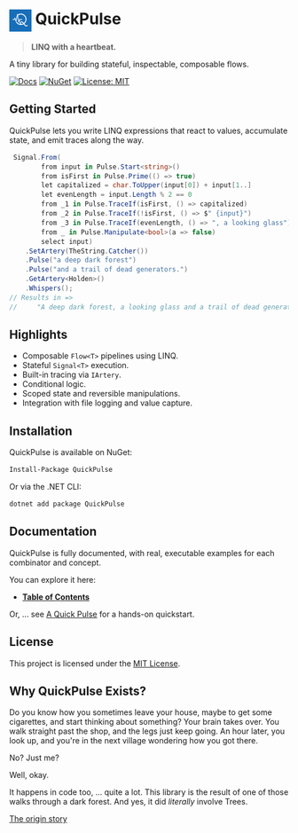 # <img src='icon.png' width='40' align='top'/> QuickPulse

> **LINQ with a heartbeat.**

A tiny library for building stateful, inspectable, composable flows.

[![Docs](https://img.shields.io/badge/docs-QuickPulse-blue?style=flat-square&logo=readthedocs)](https://github.com/kilfour/QuickPulse/blob/main/Docs/ToC.md)
[![NuGet](https://img.shields.io/nuget/v/QuickPulse.svg?style=flat-square&logo=nuget)](https://www.nuget.org/packages/QuickPulse)
[![License: MIT](https://img.shields.io/badge/license-MIT-success?style=flat-square)](https://github.com/kilfour/QuickPulse/blob/main/LICENSE)  
## Getting Started
QuickPulse lets you write LINQ expressions that react to values, accumulate state, and emit traces along the way.  
```csharp
 Signal.From(
        from input in Pulse.Start<string>()
        from isFirst in Pulse.Prime(() => true)
        let capitalized = char.ToUpper(input[0]) + input[1..]
        let evenLength = input.Length % 2 == 0
        from _1 in Pulse.TraceIf(isFirst, () => capitalized)
        from _2 in Pulse.TraceIf(!isFirst, () => $" {input}")
        from _3 in Pulse.TraceIf(evenLength, () => ", a looking glass")
        from _ in Pulse.Manipulate<bool>(a => false)
        select input)
    .SetArtery(TheString.Catcher())
    .Pulse("a deep dark forest")
    .Pulse("and a trail of dead generators.")
    .GetArtery<Holden>()
    .Whispers();
// Results in =>
//     "A deep dark forest, a looking glass and a trail of dead generators."
```
## Highlights

* Composable `Flow<T>` pipelines using LINQ.
* Stateful `Signal<T>` execution.
* Built-in tracing via `IArtery`.
* Conditional logic.
* Scoped state and reversible manipulations.
* Integration with file logging and value capture.  
## Installation

QuickPulse is available on NuGet:
```bash
Install-Package QuickPulse
```
Or via the .NET CLI:
```bash
dotnet add package QuickPulse
```  
## Documentation

QuickPulse is fully documented, with real, executable examples for each combinator and concept.

You can explore it here:

* **[Table of Contents](https://github.com/kilfour/QuickPulse/blob/main/Docs/ToC.md)**

Or, ... see [A Quick Pulse](https://github.com/kilfour/QuickPulse/blob/main/Docs/A_AQuickPulse/AQuickPulse.md) for a hands-on quickstart.  
## License

This project is licensed under the [MIT License](https://github.com/kilfour/QuickPulse/blob/main//LICENSE).  
## Why QuickPulse Exists?

Do you know how you sometimes leave your house, maybe to get some cigarettes, and start thinking about something?
Your brain takes over.
You walk straight past the shop, and the legs just keep going.
An hour later, you look up, and you're in the next village wondering how you got there.

No? Just me?

Well, okay.

It happens in code too, ... quite a lot.
This library is the result of one of those walks through a dark forest.
And yes, it did *literally* involve Trees.

[The origin story](./why-quickpulse-exists.md)  
